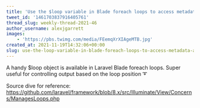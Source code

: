 ```yaml
---
title: 'Use the $loop variable in Blade foreach loops to access metadata about the loop'
tweet_id: '1461703837916405761'
thread_slug: weekly-thread-2021-46
author_username: alexjgarrett
images:
    - 'https://pbs.twimg.com/media/FEemqXrXIAgeMTB.jpg'
created_at: 2021-11-19T14:32:06+00:00
slug: use-the-loop-variable-in-blade-foreach-loops-to-access-metadata-about-the-loop
---
```

A handy $loop object is available in Laravel Blade foreach loops. Super useful for controlling output based on the loop position ➰

Source dive for reference: https://github.com/laravel/framework/blob/8.x/src/Illuminate/View/Concerns/ManagesLoops.php